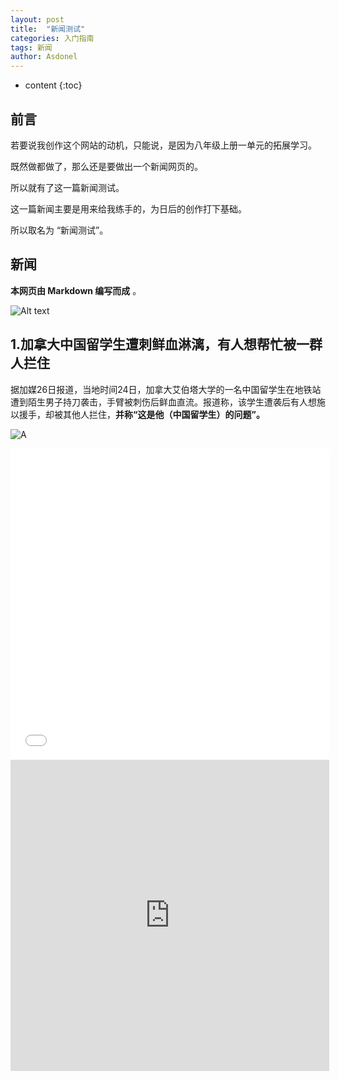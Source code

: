 ```yaml
---
layout: post
title:  "新闻测试"
categories: 入门指南
tags: 新闻
author: Asdonel
---
```


* content
{:toc}
## 前言
若要说我创作这个网站的动机，只能说，是因为八年级上册一单元的拓展学习。

既然做都做了，那么还是要做出一个新闻网页的。

所以就有了这一篇新闻测试。

这一篇新闻主要是用来给我练手的，为日后的创作打下基础。

所以取名为 “新闻测试”。

## 新闻
**本网页由 Markdown 编写而成** 。

![Alt text](https://ss1.bdstatic.com/70cFvXSh_Q1YnxGkpoWK1HF6hhy/it/u=4142822693,4248366420&fm=26&gp=0.jpg)

## 1.加拿大中国留学生遭刺鲜血淋漓，有人想帮忙被一群人拦住

据加媒26日报道，当地时间24日，加拿大艾伯塔大学的一名中国留学生在地铁站遭到陌生男子持刀袭击，手臂被刺伤后鲜血直流。报道称，该学生遭袭后有人想施以援手，却被其他人拦住，**并称“这是他（中国留学生）的问题”。**

![A](https://ss1.bdstatic.com/70cFuXSh_Q1YnxGkpoWK1HF6hhy/it/u=3206689113,2237998950&fm=26&gp=0.jpg)

<iframe src="//player.bilibili.com/player.html?aid=460289446&bvid=BV1V5411w7mV&cid=330284605&page=1" scrolling="no" border="0" frameborder="no" framespacing="0" allowfullscreen="false" height=498 width=510> </iframe>

<iframe height=498 width=510 src="https://player.youku.com/embed/XNTE0ODE2NzE1Mg==" frameborder="no" allowfullscreen="false"></iframe>
